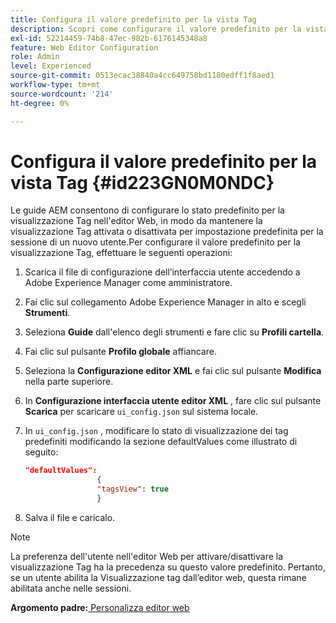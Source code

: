 ```yaml
---
title: Configura il valore predefinito per la vista Tag
description: Scopri come configurare il valore predefinito per la vista Tag
exl-id: 52214459-74b8-47ec-982b-6176145348a8
feature: Web Editor Configuration
role: Admin
level: Experienced
source-git-commit: 0513ecac38840a4cc649758bd1180edff1f8aed1
workflow-type: tm+mt
source-wordcount: '214'
ht-degree: 0%

---
```


# Configura il valore predefinito per la vista Tag {#id223GN0M0NDC}

Le guide AEM consentono di configurare lo stato predefinito per la visualizzazione Tag nell&#39;editor Web, in modo da mantenere la visualizzazione Tag attivata o disattivata per impostazione predefinita per la sessione di un nuovo utente.Per configurare il valore predefinito per la visualizzazione Tag, effettuare le seguenti operazioni:

1. Scarica il file di configurazione dell’interfaccia utente accedendo a Adobe Experience Manager come amministratore.
1. Fai clic sul collegamento Adobe Experience Manager in alto e scegli **Strumenti**.
1. Seleziona **Guide** dall&#39;elenco degli strumenti e fare clic su **Profili cartella**.
1. Fai clic sul pulsante **Profilo globale** affiancare.
1. Seleziona la **Configurazione editor XML** e fai clic sul pulsante **Modifica** nella parte superiore.
1. In **Configurazione interfaccia utente editor XML** , fare clic sul pulsante **Scarica** per scaricare `ui_config.json` sul sistema locale.
1. In `ui_config.json` , modificare lo stato di visualizzazione dei tag predefiniti modificando la sezione defaultValues come illustrato di seguito:

   ```json
   "defaultValues":
                   {
                   "tagsView": true
                   }
   ```

1. Salva il file e caricalo.

>[!NOTE]
>
> La preferenza dell&#39;utente nell&#39;editor Web per attivare/disattivare la visualizzazione Tag ha la precedenza su questo valore predefinito. Pertanto, se un utente abilita la Visualizzazione tag dall’editor web, questa rimane abilitata anche nelle sessioni.

**Argomento padre:**[ Personalizza editor web](conf-web-editor.md)
